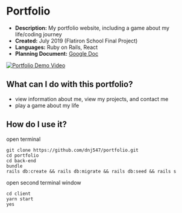 # Portfolio
* **Description:** My portfolio website, including a game about my life/coding journey
* **Created:** July 2019 (Flatiron School Final Project)
* **Languages:** Ruby on Rails, React
* **Planning Document:** [Google Doc](https://docs.google.com/document/d/13h2ila9i0FbKlCbwZ9gls8Ew9TDCw_zVXPkI_BEVWGQ/edit?usp=sharing)

[![Portfolio Demo Video](https://user-images.githubusercontent.com/35350822/62050501-5564bf00-b1df-11e9-8a43-93c5366b3390.png)](https://s3.us-east-2.amazonaws.com/video.9/Portfolio.mp4)

## What can I do with this portfolio?
* view information about me, view my projects, and contact me
* play a game about my life

## How do I use it?
open terminal
```
git clone https://github.com/dnj547/portfolio.git
cd portfolio
cd back-end
bundle
rails db:create && rails db:migrate && rails db:seed && rails s
```
open second terminal window
```
cd client
yarn start
yes
```
